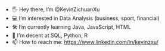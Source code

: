 - 🖐 Hey there, I’m @KevinZichuanXu
- 💻 I’m interested in Data Analysis (business, sport, financial)
- 🛠 I’m currently learning Java, JavaScript, HTML
- 💪 I'm decent at SQL, Python, R
- 📫 How to reach me: https://www.linkedin.com/in/kevinzxu/

